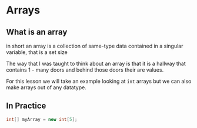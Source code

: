 # Arrays

## What is an array

in short an array is a collection of same-type data contained in a singular variable, that is a set size

The way that I was taught to think about an array is that it is a hallway that contains 1 - many doors and behind those doors their are values. 

For this lesson we will take an example looking at `int` arrays but we can also make arrays out of any datatype.

## In Practice

```Java
int[] myArray = new int[5];
```

